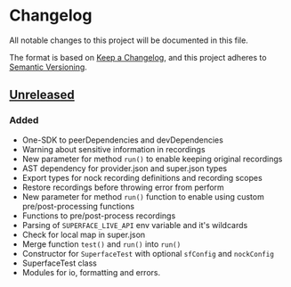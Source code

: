 # Changelog

All notable changes to this project will be documented in this file.

The format is based on [Keep a Changelog](https://keepachangelog.com/en/1.0.0/),
and this project adheres to [Semantic Versioning](https://semver.org/spec/v2.0.0.html).

## [Unreleased]
### Added
- One-SDK to peerDependencies and devDependencies
- Warning about sensitive information in recordings
- New parameter for method `run()` to enable keeping original recordings
- AST dependency for provider.json and super.json types
- Export types for nock recording definitions and recording scopes
- Restore recordings before throwing error from perform
- New parameter for method `run()` function to enable using custom pre/post-processing functions
- Functions to pre/post-process recordings
- Parsing of `SUPERFACE_LIVE_API` env variable and it's wildcards
- Check for local map in super.json
- Merge function `test()` and `run()` into `run()`
- Constructor for `SuperfaceTest` with optional `sfConfig` and `nockConfig`
- SuperfaceTest class
- Modules for io, formatting and errors.

[Unreleased]: https://github.com/superfaceai/testing-lib/compare/v0.0.3-beta.9...HEAD
